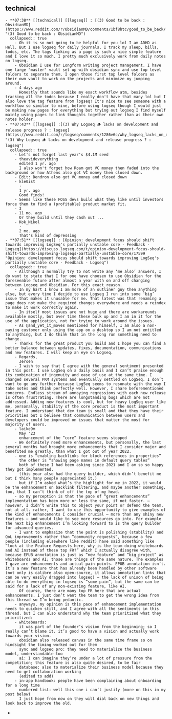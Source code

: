 ## technical
	- **07:38** [[technical]] [[logseq]] : [(3) Good to be back : ObsidianMD](https://www.reddit.com/r/ObsidianMD/comments/1bf8htc/good_to_be_back/ "(3) Good to be back : ObsidianMD")
	  collapsed:: true
		- Oh it is so not going to be helpful for you lol I am ADHD as Hell. But I use logseq for daily journals. I track my sleep, bills, todos, etc. The tags linking as a page is such a nice simple feature and I love it so much. I pretty much exclusively work from daily notes on logseq.
		- Obsidian I use for Longform writing project management. I have one large "master" vault set up with obsidian sync and use top level folders to separate them. I open those first top level folders as their own vault to work on the projects and minimize my jumping around.
		- 4 days ago
		  Honestly that sounds like my exact workflow atm, besides tracking all the todos because I really don't have that many lol but I also love the tag feature from logseq! It's nice to see someone with a workflow so similar to mine, before using logseq though I would just be making new pages for everything but trying out logseq I find myself mainly using pages to link thoughts together rather than as their own notes holder.
	- **07:43** [[logseq]] :[(3) Why Logseq 🪵 lacks on development and release progress ? : logseq](https://www.reddit.com/r/logseq/comments/1286v6c/why_logseq_lacks_on_development_and_release/ "(3) Why Logseq 🪵 lacks on development and release progress ? : logseq")
	  collapsed:: true
		- Let's not forget last year's $4.1M seed
		- theavideverything
		  edited 1 yr. ago
		  I also won't forget how Roam got VC money then faded into the background or how Athens also got VC money then closed down.
		- Edit: Dendron also got VC money and closed down
		- kle0ist
		  ·
		  1 yr. ago
		  Good finds!
		- Seems like these FOSS devs build what they like until investors force them to find a (profitable) product market fit.
		- 3
		- 11 mo. ago
		  Or they build until they cash out ...
		- Kok_Nikol
		  ·
		  2 mo. ago
		  That's kind of depressing
	- **07:51** [[logseq]] : [Opinion: development focus should shift towards improving LogSeq's partially unstable core - Feedback - Logseq](https://discuss.logseq.com/t/opinion-development-focus-should-shift-towards-improving-logseqs-partially-unstable-core/17599 "Opinion: development focus should shift towards improving LogSeq's partially unstable core - Feedback - Logseq")
	  collapsed:: true
		- Allthough I normally try to not write any ‘me also’ answers, I do want to state that I for one have choosen to use Obsidian for the foreseeable future after almost a year with on and off changing between Logseq and Obsidian. For this exact reason.
		- In my hart I know I am more of an outliner guy then anything else, but every time I decide to use Logseq I run into some ‘big’ issue that makes it unusable for me. That latest was that renaming a page does not make the required changes everywhere and needs a reindex to make it work correctly again.
		- In itself most issues are not huge and there are workarounds available mostly, but over time these bulk up and I am in it for the use of the application, not for trying to work around the issues.
		- As @and_yet_it_moves mentioned for himself, I am also a non-paying customer only using the app on a desktop so I am not entitled to anything, but I do think that in the long run something need to change.
		- Thanks for the great product you build and I hope you can find a better balance between updates, fixes, documentation, communications and new features. I will keep an eye on Logseq.
		- Regards,
		  Jeroen
		- I wish to say that I agree with the general sentiment presented in this post. I use LogSeq on a daily basis and I can’t praise enough its combination of ingenuity and ease of use at the same time. I changed several PKM systems and eventually settled on LogSeq. I don’t want to go any further because LogSeq seems to resonate with the way I take notes and think perfectly well. However, I share beforementioned concerns. Endless stream of annoying regressions with each new release is often frustrating. There are longstanding bugs which are not addressed. Adding new features is cool, but for heavy LogSeq user like me, personally, stability of the core product is the most important feature. I understand that dev team is small and that they have their priorities but I believe that communication between users and developers could be improved on issues that matter the most for majority of users.
		- laike9m
		  May '23
		  enhancement of the “core” feature seems stopped
		- We definitely need more enhancements, but personally, the last several months had brought more enhancements that I consider major and benefited me greatly, than what I got out of year 2022.
		- one is “enabling backlinks for block references in properties”
		  the other is “showing page names in default query tables”
		  both of these I had been asking since 2021 and I am so so happy they got implemented.
		  (this year also had the query builder, which didn’t benefit me but I think many people appreciated it.)
		  but if I’m asked what’s the highlight for me in 2022, it would be the enhancement on backlink filtering… and maybe another something, too, that I can’t think of off the top of my head.
		- so my perception is that the pace of “great enhancements” implementation has been more or less the same, if not faster. — however, I didn’t write this to object your point or defend the team, not at all. rather, I want to use this opportunity to give examples of the kind of enhancements I consider crucial — more than any shiny new features — and would like to see more resources go into. For example the next big enhancement I’m looking forward to is the query builder for advanced queries.
		- I want to emphasize that the point is polishing (stability) and QoL improvements rather than “community requests”, because a few people (including elsewhere like reddit) have said something like “look at the Feature Requests here, why is the team doing whiteboards and AI instead of these top FR?” which I actually disagree with, because EPUB annotation is just as “new feature” and “big project” as whiteboards and AI; those are things of the same nature. The examples I gave are enhancements and actual pain points. EPUB annotation isn’t. It’s a new feature that has already been handled by other software (not only is calibre also open-source, it allows annotation links that can be very easily dragged into logseq) — the lack of unison of being able to do everything in logseq is “some pain”, but the same can be said for a lack of any non-existing feature, like AI.
		  Of course, there are many top FR here that are actual enhancements. I just don’t want the team to get the wrong idea from this thread so I’m being pedantic.
		- anyways, my opinion is this pace of enhancement implementation needs to quicken still, and I agree with all the sentiments in this thread. but I can also understand why the team prioritized what they prioritized:
		- whiteboards:
		  it was part of the founder’s vision from the beginning; so I really can’t blame it. it’s good to have a vision and actually work towards your vision.
		  obsidian also released canvas in the same time frame so on hindsight the timing worked out for them
		  sync and logseq pro: they need to materialize the business model, understandable too
		  ai: I can imagine they’re under a lot of pressure from the competition; this feature is also quite desired, to be fair
		  database: also to materialize their business model because they need to get collaboration working
		  (edited to add)
		- in-app handbook: people have been complaining about onboarding for a long time
		  numbered list: well this one i can’t justify (more on this in my post below)
		  I just hope from now on they will dial back on new things and look back to improve the old.
-
